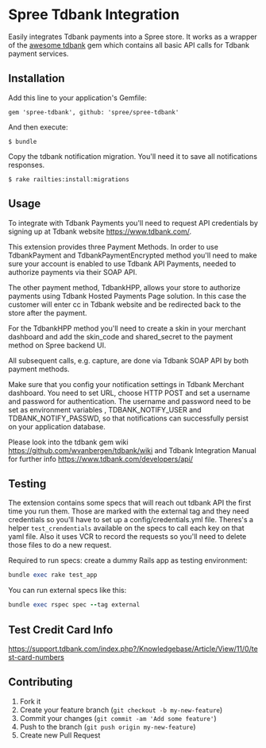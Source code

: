 # Spree Tdbank Integration

Easily integrates Tdbank payments into a Spree store. It works as a wrapper
of the [awesome tdbank](https://github.com/wvanbergen/tdbank/) gem which contains
all basic API calls for Tdbank payment services.

## Installation

Add this line to your application's Gemfile:

    gem 'spree-tdbank', github: 'spree/spree-tdbank'

And then execute:

    $ bundle

Copy the tdbank notification migration. You'll need it to save all notifications
responses.

    $ rake railties:install:migrations

## Usage

To integrate with Tdbank Payments you'll need to request API credentials by
signing up at Tdbank website https://www.tdbank.com/.

This extension provides three Payment Methods. In order to use TdbankPayment and
TdbankPaymentEncrypted method you'll need to make sure your account is enabled to
use Tdbank API Payments, needed to authorize payments via their SOAP API.

The other payment method, TdbankHPP, allows your store to authorize payments
using Tdbank Hosted Payments Page solution. In this case the customer will enter
cc in Tdbank website and be redirected back to the store after the payment.

For the TdbankHPP method you'll need to create a skin in your merchant dashboard
and add the skin_code and shared_secret to the payment method on Spree backend UI.

All subsequent calls, e.g. capture, are done via Tdbank SOAP API by both payment
methods.

Make sure that you config your notification settings in Tdbank Merchant dashboard.
You need to set URL, choose HTTP POST and set a username and password for
authentication. The username and password need to be set as environment variables
, TDBANK_NOTIFY_USER and TDBANK_NOTIFY_PASSWD, so that notifications can successfully
persist on your application database.

Please look into the tdbank gem wiki https://github.com/wvanbergen/tdbank/wiki and
Tdbank Integration Manual for further info https://www.tdbank.com/developers/api/

## Testing

The extension contains some specs that will reach out tdbank API the first time
you run them. Those are marked with the external tag and they need credentials
so you'll have to set up a config/credentials.yml file. Theres's a helper
`test_crendentials` available on the specs to call each key on that yaml file.
Also it uses VCR to record the requests so you'll need to delete those files
to do a new request.

Required to run specs: create a dummy Rails app as testing environment:

```ruby
bundle exec rake test_app
```

You can run external specs like this:

```ruby
bundle exec rspec spec --tag external
```

## Test Credit Card Info

https://support.tdbank.com/index.php?/Knowledgebase/Article/View/11/0/test-card-numbers

## Contributing

1. Fork it
2. Create your feature branch (`git checkout -b my-new-feature`)
3. Commit your changes (`git commit -am 'Add some feature'`)
4. Push to the branch (`git push origin my-new-feature`)
5. Create new Pull Request
